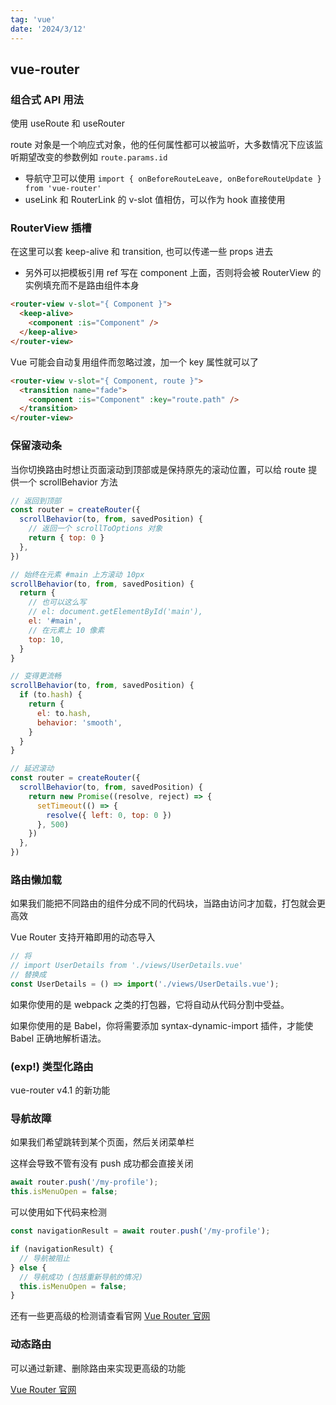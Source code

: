 ```yaml
---
tag: 'vue'
date: '2024/3/12'
---
```


## vue-router

### 组合式 API 用法

使用 useRoute 和 useRouter

route 对象是一个响应式对象，他的任何属性都可以被监听，大多数情况下应该监听期望改变的参数例如 `route.params.id`

- 导航守卫可以使用 `import { onBeforeRouteLeave, onBeforeRouteUpdate } from 'vue-router'`
- useLink 和 RouterLink 的 v-slot 值相仿，可以作为 hook 直接使用

### RouterView 插槽

在这里可以套 keep-alive 和 transition, 也可以传递一些 props 进去

- 另外可以把模板引用 ref 写在 component 上面，否则将会被 RouterView 的实例填充而不是路由组件本身

```html
<router-view v-slot="{ Component }">
  <keep-alive>
    <component :is="Component" />
  </keep-alive>
</router-view>
```

Vue 可能会自动复用组件而忽略过渡，加一个 key 属性就可以了

```html
<router-view v-slot="{ Component, route }">
  <transition name="fade">
    <component :is="Component" :key="route.path" />
  </transition>
</router-view>
```

### 保留滚动条

当你切换路由时想让页面滚动到顶部或是保持原先的滚动位置，可以给 route 提供一个 scrollBehavior 方法

```js
// 返回到顶部
const router = createRouter({
  scrollBehavior(to, from, savedPosition) {
    // 返回一个 scrollToOptions 对象
    return { top: 0 }
  },
})

// 始终在元素 #main 上方滚动 10px
scrollBehavior(to, from, savedPosition) {
  return {
    // 也可以这么写
    // el: document.getElementById('main'),
    el: '#main',
    // 在元素上 10 像素
    top: 10,
  }
}

// 变得更流畅
scrollBehavior(to, from, savedPosition) {
  if (to.hash) {
    return {
      el: to.hash,
      behavior: 'smooth',
    }
  }
}

// 延迟滚动
const router = createRouter({
  scrollBehavior(to, from, savedPosition) {
    return new Promise((resolve, reject) => {
      setTimeout(() => {
        resolve({ left: 0, top: 0 })
      }, 500)
    })
  },
})
```

### 路由懒加载

如果我们能把不同路由的组件分成不同的代码块，当路由访问才加载，打包就会更高效

Vue Router 支持开箱即用的动态导入

```js
// 将
// import UserDetails from './views/UserDetails.vue'
// 替换成
const UserDetails = () => import('./views/UserDetails.vue');
```

如果你使用的是 webpack 之类的打包器，它将自动从代码分割中受益。

如果你使用的是 Babel，你将需要添加 syntax-dynamic-import 插件，才能使 Babel 正确地解析语法。

### (exp!) 类型化路由

vue-router v4.1 的新功能

### 导航故障

如果我们希望跳转到某个页面，然后关闭菜单栏

这样会导致不管有没有 push 成功都会直接关闭

```js
await router.push('/my-profile');
this.isMenuOpen = false;
```

可以使用如下代码来检测

```js
const navigationResult = await router.push('/my-profile');

if (navigationResult) {
  // 导航被阻止
} else {
  // 导航成功 (包括重新导航的情况)
  this.isMenuOpen = false;
}
```

还有一些更高级的检测请查看官网 [Vue Router 官网](https://router.vuejs.org/zh/guide/advanced/navigation-failures.html)

### 动态路由

可以通过新建、删除路由来实现更高级的功能

[Vue Router 官网](https://router.vuejs.org/zh/guide/advanced/dynamic-routing.html)
